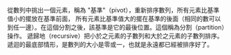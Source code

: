 從數列中挑出一個元素，稱為 "基準"（pivot），重新排序數列，所有元素比基準值小的擺放在基準前面，
所有元素比基準值大的擺在基準的後面（相同的數可以到任一邊）。在這個分割之後，該基準是它的最後位置。這個稱為分割（partition）操作。
遞歸地（recursive）把小於之元素的子數列和大於之元素的子數列排序。
遞迴的最底部情形，是數列的大小是零或一，也就是永遠都已經被排序好了。

